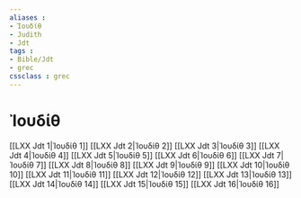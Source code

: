 ```yaml
---
aliases : 
- Ἰουδίθ
- Judith
- Jdt
tags : 
- Bible/Jdt
- grec
cssclass : grec
---
```


# Ἰουδίθ

[[LXX Jdt 1|Ἰουδίθ 1]]
[[LXX Jdt 2|Ἰουδίθ 2]]
[[LXX Jdt 3|Ἰουδίθ 3]]
[[LXX Jdt 4|Ἰουδίθ 4]]
[[LXX Jdt 5|Ἰουδίθ 5]]
[[LXX Jdt 6|Ἰουδίθ 6]]
[[LXX Jdt 7|Ἰουδίθ 7]]
[[LXX Jdt 8|Ἰουδίθ 8]]
[[LXX Jdt 9|Ἰουδίθ 9]]
[[LXX Jdt 10|Ἰουδίθ 10]]
[[LXX Jdt 11|Ἰουδίθ 11]]
[[LXX Jdt 12|Ἰουδίθ 12]]
[[LXX Jdt 13|Ἰουδίθ 13]]
[[LXX Jdt 14|Ἰουδίθ 14]]
[[LXX Jdt 15|Ἰουδίθ 15]]
[[LXX Jdt 16|Ἰουδίθ 16]]
